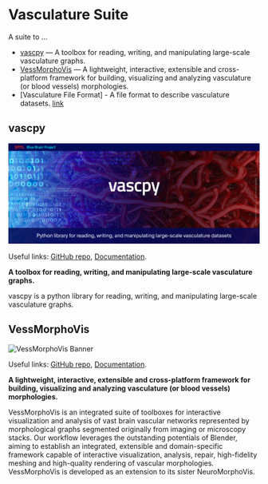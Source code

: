 # Vasculature Suite

A suite to ...

- [vascpy](#vascpy) — A toolbox for reading, writing, and manipulating large-scale vasculature graphs.
- [VessMorphoVis](#VessMorphoVis) — A lightweight, interactive, extensible and cross-platform framework for building, visualizing and analyzing vasculature (or blood vessels) morphologies.
- [Vasculature File Format] - A file format to describe vasculature datasets. [link](https://morphology-documentation.readthedocs.io/en/latest/h5-vasc-graph.html)

## vascpy
<img alt="vascpy Banner" src="https://github.com/BlueBrain/vascpy/raw/main/doc/source/logo/BBP-vascpy.jpg" width="600"/>

Useful links:
[GitHub repo](https://github.com/BlueBrain/vascpy),
[Documentation](https://github.com/BlueBrain/vascpy#readme).

**A toolbox for reading, writing, and manipulating large-scale vasculature graphs.**

vascpy is a python library for reading, writing, and manipulating large-scale vasculature graphs. 

## VessMorphoVis
<img alt="VessMorphoVis Banner" src="https://raw.githubusercontent.com/wiki/BlueBrain/VessMorphoVis/images/logos/vmv-logo.jpeg" width="600"/>

Useful links:
[GitHub repo](https://github.com/BlueBrain/VessMorphoVis),
[Documentation](https://github.com/BlueBrain/VessMorphoVis#readme).

**A lightweight, interactive, extensible and cross-platform framework for building, visualizing and analyzing vasculature (or blood vessels) morphologies.**

VessMorphoVis is an integrated suite of toolboxes for interactive visualization and analysis of vast brain vascular networks represented by 
morphological graphs segmented originally from imaging or microscopy stacks. Our workflow leverages the outstanding potentials of Blender, 
aiming to establish an integrated, extensible and domain-specific framework capable of interactive visualization, analysis, repair, 
high-fidelity meshing and high-quality rendering of vascular morphologies. VessMorphoVis is developed as an extension to its sister NeuroMorphoVis.


